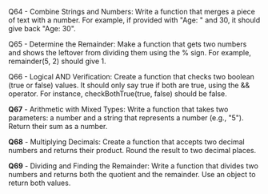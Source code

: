 Q64 - Combine Strings and Numbers: Write a function that merges a piece of text with a number. For example, if provided with "Age: " and 30, it should give back "Age: 30".

Q65 - Determine the Remainder: Make a function that gets two numbers and shows the leftover from dividing them using the % sign. For example, remainder(5, 2) should give 1.

Q66 - Logical AND Verification: Create a function that checks two boolean (true or false) values. It should only say true if both are true, using the && operator. For instance, checkBothTrue(true, false) should be false.

**Q67** - Arithmetic with Mixed Types: Write a function that takes two parameters: a number and a string that represents a number (e.g., "5"). Return their sum as a number.

**Q68** - Multiplying Decimals: Create a function that accepts two decimal numbers and returns their product. Round the result to two decimal places.

**Q69** - Dividing and Finding the Remainder: Write a function that divides two numbers and returns both the quotient and the remainder. Use an object to return both values.